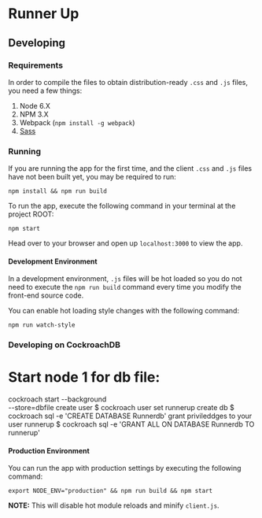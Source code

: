 # Runner Up

## Developing

### Requirements

In order to compile the files to obtain distribution-ready `.css` and `.js` files, you need a few things:

1. Node 6.X
1. NPM 3.X
1. Webpack (`npm install -g webpack`)
1. [Sass](http://sass-lang.com/install)

### Running
If you are running the app for the first time, and the client `.css` and `.js` files have not been built yet, you may be required to run:
```
npm install && npm run build
```

To run the app, execute the following command in your terminal at the project ROOT:
```
npm start
```

Head over to your browser and open up `localhost:3000` to view the app.

#### Development Environment
In a development environment, `.js` files will be hot loaded so you do not need to execute the `npm run build` command every time you modify the front-end source code.

You can enable hot loading style changes with the following command:
```
npm run watch-style
```
### Developing on CockroachDB
# Start node 1 for db file:
cockroach start --background \
--store=dbfile
create user
$ cockroach user set runnerup
create db
$ cockroach sql -e 'CREATE DATABASE Runnerdb'
grant privileddges to your user runnerup
$ cockroach sql -e 'GRANT ALL ON DATABASE Runnerdb TO runnerup'
#### Production Environment
You can run the app with production settings by executing the following command:
```
export NODE_ENV="production" && npm run build && npm start
```

**NOTE:** This will disable hot module reloads and minify `client.js`.


